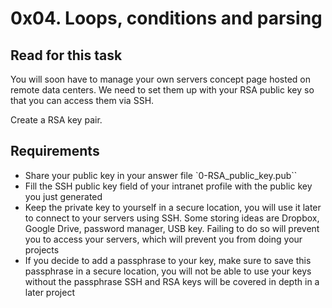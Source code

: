 # 0x04. Loops, conditions and parsing

## Read for this task

You will soon have to manage your own servers concept page hosted on remote data centers. We need to set them up with your RSA public key so that you can access them via SSH.

Create a RSA key pair.

## Requirements

* Share your public key in your answer file `0-RSA_public_key.pub``
* Fill the SSH public key field of your intranet profile with the public key you just generated
* Keep the private key to yourself in a secure location, you will use it later to connect to your servers using SSH. Some storing ideas are Dropbox, Google Drive, password manager, USB key. Failing to do so will prevent you to access your servers, which will prevent you from doing your projects
* If you decide to add a passphrase to your key, make sure to save this passphrase in a secure location, you will not be able to use your keys without the passphrase
SSH and RSA keys will be covered in depth in a later project
